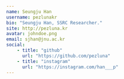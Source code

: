 ```yaml
---
name: Seungju Han
username: pezlunakr
bio: "Seungju Han, SSRC Researcher."
site: http://pezluna.kr
avatar: johndoe.png
email: sjhan@jnu.ac.kr
social:
    - title: "github"
      url: "https://github.com/pezluna"
    - title: "instagram"
      url: "https://instagram.com/han___p"
---
```

